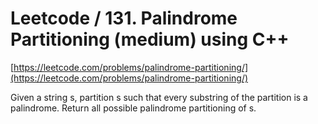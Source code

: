 # Leetcode / 131. Palindrome Partitioning (medium) using C++

[https://leetcode.com/problems/palindrome-partitioning/](https://leetcode.com/problems/palindrome-partitioning/)

Given a string s, partition s such that every substring of the partition is a palindrome. Return all possible palindrome partitioning of s.
